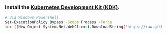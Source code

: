 ### Install the [Kubernetes Development Kit (KDK)](https://github.com/cisco-sso/kdk).


```bash
# Via Windows Powershell
Set-ExecutionPolicy Bypass -Scope Process -Force
iex ((New-Object System.Net.WebClient).DownloadString('https://raw.githubusercontent.com/cisco-sso/kdk/master/files/install.ps1'))
```
